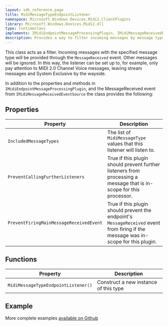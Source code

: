 ```yaml
---
layout: sdk_reference_page
title: MidiMessageTypeEndpointListener
namespace: Microsoft.Windows.Devices.Midi2.ClientPlugins
library: Microsoft.Windows.Devices.Midi2.dll
type: runtimeclass
implements: IMidiEndpointMessageProcessingPlugin, IMidiMessageReceivedEventSource
description: Provides a way to filter incoming messages by message type
---
```


This class acts as a filter. Incoming messages with the specified message type will be provided through the `MessageReceived` event. Other messages will be ignored. In this way, the listener can be set up to, for example, only pay attention to MIDI 2.0 Channel Voice messages, leaving stream messages and System Exclusive by the wayside.

In addition to the properties and methods in `IMidiEndpointMessageProcessingPlugin`, and the MessageReceived event from `IMidiMessageReceivedEventSource` the class provides the following:

## Properties

| Property | Description |
| ---- | ---- |
| `IncludedMessageTypes` | The list of `MidiMessageType` values that this listener will listen to. |
| `PreventCallingFurtherListeners` | True if this plugin should prevent further listeners from processing a message that is in-scope for this processor. |
| `PreventFiringMainMessageReceivedEvent` | True if this plugin should prevent the endpoint's `MessageReceived` event from firing if the message was in-scope for this plugin. |

## Functions

| Property | Description |
| ---- | ---- |
| `MidiMessageTypeEndpointListener()` | Construct a new instance of this type |

## Example

More complete examples [available on Github](https://aka.ms/midirepo)
